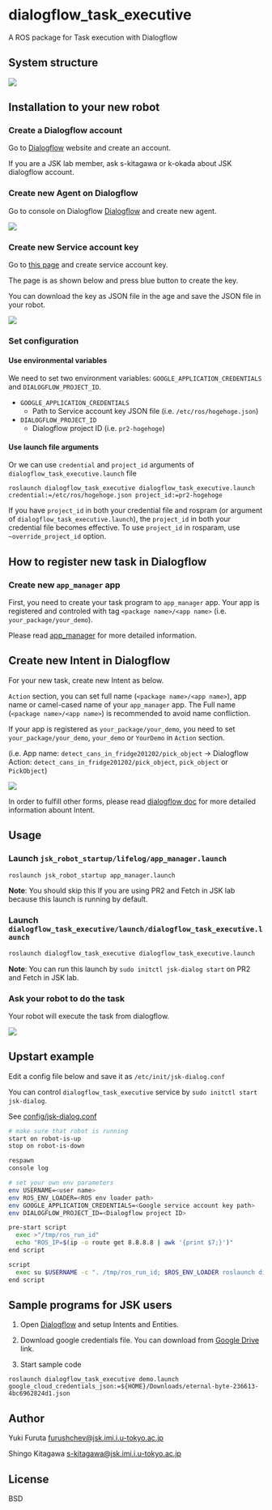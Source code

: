 # dialogflow_task_executive

A ROS package for Task execution with Dialogflow


## System structure

![](./img/system.png)

## Installation to your new robot

### Create a Dialogflow account

Go to [Dialogflow](https://dialogflow.com/) website and create an account.

If you are a JSK lab member, ask s-kitagawa or k-okada about JSK dialogflow account.


### Create new Agent on Dialogflow

Go to console on Dialogflow [Dialogflow](https://dialogflow.com/) and create new agent.

![](./img/dialogflow_agent.png)


### Create new Service account key

Go to [this page](https://cloud.google.com/docs/authentication/getting-started) and create service account key.

The page is as shown below and press blue button to create the key.

You can download the key as JSON file in the age and save the JSON file in your robot.

![](./img/service_account_key.png)

### Set configuration

#### Use environmental variables

We need to set two environment variables: `GOOGLE_APPLICATION_CREDENTIALS` and `DIALOGFLOW_PROJECT_ID`.

- `GOOGLE_APPLICATION_CREDENTIALS`
  - Path to Service account key JSON file (i.e. `/etc/ros/hogehoge.json`)
- `DIALOGFLOW_PROJECT_ID`
  - Dialogflow project ID (i.e. `pr2-hogehoge`)

#### Use launch file arguments

Or we can use `credential` and `project_id` arguments of ` dialogflow_task_executive.launch` file

```
roslaunch dialogflow_task_executive dialogflow_task_executive.launch credential:=/etc/ros/hogehoge.json project_id:=pr2-hogehoge
```

If you have `project_id` in both your credential file and rospram (or argument of `dialogflow_task_executive.launch`), the `project_id` in both your credential file becomes effective. To use `project_id` in rosparam, use `~override_project_id` option.

## How to register new task in Dialogflow

### Create new `app_manager` app

First, you need to create your task program to `app_manager` app.
Your app is registered and controled with tag `<package name>/<app name>` (i.e. `your_package/your_demo`).

Please read [app_manager](https://github.com/PR2/app_manager/) for more detailed information.

## Create new Intent in Dialogflow

For your new task, create new Intent as below.

`Action` section, you can set full name (`<package name>/<app name>`), app name or camel-cased name of your `app_manager` app.
The Full name (`<package name>/<app name>`) is recommended to avoid name confliction.

If your app is registered as `your_package/your_demo`, you need to set `your_package/your_demo`, `your_demo` or  `YourDemo` in `Action` section.

(i.e. App name: `detect_cans_in_fridge201202/pick_object` -> Dialogflow Action: `detect_cans_in_fridge201202/pick_object`, `pick_object` or `PickObject`)

![](./img/dialogflow_intent.png)

In order to fulfill other forms, please read [dialogflow doc](https://dialogflow.com/docs/intents) for more detailed information abount Intent.


## Usage

### Launch `jsk_robot_startup/lifelog/app_manager.launch`

```bash
roslaunch jsk_robot_startup app_manager.launch
```

**Note**: You should skip this If you are using PR2 and Fetch in JSK lab because this launch is running by default.

### Launch `dialogflow_task_executive/launch/dialogflow_task_executive.launch`

```bash
roslaunch dialogflow_task_executive dialogflow_task_executive.launch
```

**Note**: You can run this launch by `sudo initctl jsk-dialog start` on PR2 and Fetch in JSK lab.

### Ask your robot to do the task

Your robot will execute the task from dialogflow.

![](./img/pr2_demo.gif)

## Upstart example

Edit a config file below and save it as `/etc/init/jsk-dialog.conf`

You can control `dialogflow_task_executive` service by `sudo initctl start jsk-dialog`.

See [config/jsk-dialog.conf](./config/jsk-dialog.conf)

```bash
# make sure that robot is running
start on robot-is-up
stop on robot-is-down

respawn
console log

# set your own env parameters
env USERNAME=<user name>
env ROS_ENV_LOADER=<ROS env loader path>
env GOOGLE_APPLICATION_CREDENTIALS=<Google service account key path> 
env DIALOGFLOW_PROJECT_ID=<Dialogflow project ID>

pre-start script
  exec >"/tmp/ros_run_id"
  echo "ROS_IP=$(ip -o route get 8.8.8.8 | awk '{print $7;}')"
end script

script
  exec su $USERNAME -c ". /tmp/ros_run_id; $ROS_ENV_LOADER roslaunch dialogflow_task_executive dialogflow_task_executive.launch run_app_manager:=false --screen --wait"
end script
```

## Sample programs for JSK users

1. Open [Dialogflow](https://dialogflow.cloud.google.com/?authuser=1#/editAgent/eternal-byte-236613/) and setup Intents and Entities.

2. Download google credentials file. You can download from [Google Drive](https://drive.google.com/file/d/1VxniytpH9J12ii9jphtBylydY1_k5nXf/view?usp=sharing) link.


3. Start sample code

```
roslaunch dialogflow_task_executive demo.launch google_cloud_credentials_json:=${HOME}/Downloads/eternal-byte-236613-4bc6962824d1.json
```

## Author

Yuki Furuta <furushchev@jsk.imi.i.u-tokyo.ac.jp>

Shingo Kitagawa <s-kitagawa@jsk.imi.i.u-tokyo.ac.jp>

## License

BSD
